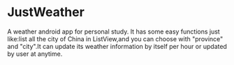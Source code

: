 # JustWeather
A weather android app for personal study.
It has some easy functions just like:list all the city of China in ListView,and you can choose with "province" and "city".It can update its weather information by itself per hour or updated by user at anytime.
